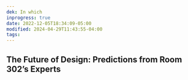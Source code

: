 ```yaml
---
dek: In which
inprogress: true
date: 2022-12-05T18:34:09-05:00
modified: 2024-04-29T11:43:55-04:00
tags:
---
```


## The Future of Design: Predictions from Room 302’s Experts

